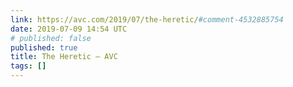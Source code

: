 ```yaml
---
link: https://avc.com/2019/07/the-heretic/#comment-4532885754
date: 2019-07-09 14:54 UTC
# published: false
published: true
title: The Heretic – AVC
tags: []
---
```




